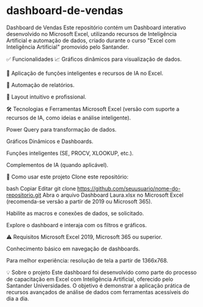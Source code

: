 # dashboard-de-vendas
Dashboard de Vendas
Este repositório contém um Dashboard interativo desenvolvido no Microsoft Excel, utilizando recursos de Inteligência Artificial e automação de dados, criado durante o curso "Excel com Inteligência Artificial" promovido pelo Santander.

✅ Funcionalidades
📈 Gráficos dinâmicos para visualização de dados.

🧠 Aplicação de funções inteligentes e recursos de IA no Excel.

🔗 Automação de relatórios.

🎨 Layout intuitivo e profissional.

🛠️ Tecnologias e Ferramentas
Microsoft Excel (versão com suporte a recursos de IA, como ideias e análise inteligente).

Power Query para transformação de dados.

Gráficos Dinâmicos e Dashboards.

Funções inteligentes (SE, PROCV, XLOOKUP, etc.).

Complementos de IA (quando aplicável).

📝 Como usar este projeto
Clone este repositório:

bash
Copiar
Editar
git clone https://github.com/seuusuario/nome-do-repositorio.git
Abra o arquivo Dashboard Laura.xlsx no Microsoft Excel (recomenda-se versão a partir de 2019 ou Microsoft 365).

Habilite as macros e conexões de dados, se solicitado.

Explore o dashboard e interaja com os filtros e gráficos.

⚠️ Requisitos
Microsoft Excel 2019, Microsoft 365 ou superior.

Conhecimento básico em navegação de dashboards.

Para melhor experiência: resolução de tela a partir de 1366x768.

💡 Sobre o projeto
Este dashboard foi desenvolvido como parte do processo de capacitação em Excel com Inteligência Artificial, oferecido pelo Santander Universidades.
O objetivo é demonstrar a aplicação prática de recursos avançados de análise de dados com ferramentas acessíveis do dia a dia.  
